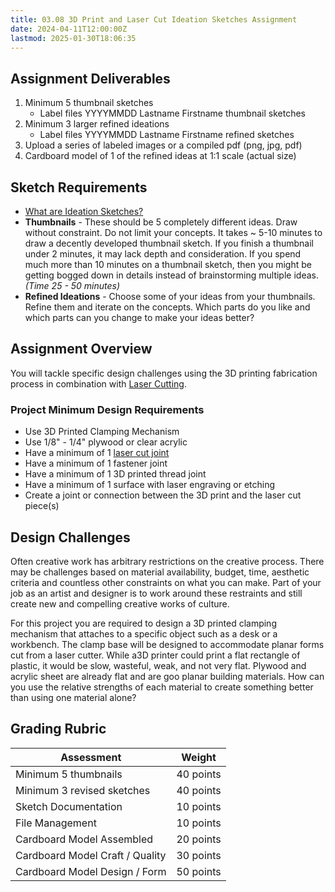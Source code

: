```yaml
---
title: 03.08 3D Print and Laser Cut Ideation Sketches Assignment
date: 2024-04-11T12:00:00Z
lastmod: 2025-01-30T18:06:35
---
```


## Assignment Deliverables

1. Minimum 5 thumbnail sketches
   - Label files YYYYMMDD Lastname Firstname thumbnail sketches
2. Minimum 3 larger refined ideations
   - Label files YYYYMMDD Lastname Firstname refined sketches
3. Upload a series of labeled images or a compiled pdf (png, jpg, pdf)
4. Cardboard model of 1 of the refined ideas at 1:1 scale (actual size)

## Sketch Requirements

- [What are Ideation Sketches?](../../../../drawing/ideation-sketches.md)
- **Thumbnails** - These should be 5 completely different ideas. Draw without constraint. Do not limit your concepts. It takes ~ 5-10 minutes to draw a decently developed thumbnail sketch. If you finish a thumbnail under 2 minutes, it may lack depth and consideration. If you spend much more than 10 minutes on a thumbnail sketch, then you might be getting bogged down in details instead of brainstorming multiple ideas. _(Time 25 - 50 minutes)_
- **Refined Ideations** - Choose some of your ideas from your thumbnails. Refine them and iterate on the concepts. Which parts do you like and which parts can you change to make your ideas better?

## Assignment Overview

You will tackle specific design challenges using the 3D printing fabrication process in combination with [Laser Cutting](../../../../digital-fabrication/laser-cutting/laser-cutting.md).

### Project Minimum Design Requirements

- Use 3D Printed Clamping Mechanism
- Use 1/8" - 1/4" plywood or clear acrylic
- Have a minimum of 1 [laser cut joint](../../../../digital-fabrication/laser-cutting/laser-cut-joints.md)
- Have a minimum of 1 fastener joint
- Have a minimum of 1 3D printed thread joint
- Have a minimum of 1 surface with laser engraving or etching
- Create a joint or connection between the 3D print and the laser cut piece(s)

## Design Challenges

Often creative work has arbitrary restrictions on the creative process. There may be challenges based on material availability, budget, time, aesthetic criteria and countless other constraints on what you can make. Part of your job as an artist and designer is to work around these restraints and still create new and compelling creative works of culture.

For this project you are required to design a 3D printed clamping mechanism that attaches to a specific object such as a desk or a workbench. The clamp base will be designed to accommodate planar forms cut from a laser cutter. While a3D printer could print a flat rectangle of plastic, it would be slow, wasteful, weak, and not very flat. Plywood and acrylic sheet are already flat and are goo planar building materials. How can you use the relative strengths of each material to create something better than using one material alone?

## Grading Rubric

<div class="responsive-table-markdown">

| Assessment                      | Weight    |
| ------------------------------- | --------- |
| Minimum 5 thumbnails            | 40 points |
| Minimum 3 revised sketches      | 40 points |
| Sketch Documentation            | 10 points |
| File Management                 | 10 points |
| Cardboard Model Assembled       | 20 points |
| Cardboard Model Craft / Quality | 30 points |
| Cardboard Model Design / Form   | 50 points |

</div>
